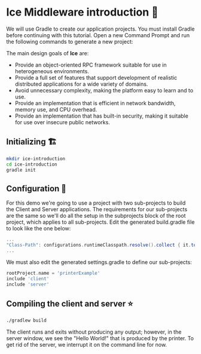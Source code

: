 # Ice Middleware introduction 🎁

We will use Gradle to create our application projects. You must install Gradle before continuing with this tutorial.
Open a new Command Prompt and run the following commands to generate a new project:

The main design goals of **Ice** are:

- Provide an object-oriented RPC framework suitable for use in heterogeneous environments.
- Provide a full set of features that support development of realistic distributed applications for a wide variety of domains.
- Avoid unnecessary complexity, making the platform easy to learn and to use.
- Provide an implementation that is efficient in network bandwidth, memory use, and CPU overhead.
- Provide an implementation that has built-in security, making it suitable for use over insecure public networks.

## Initializing 🏗️

```bash
mkdir ice-introduction
cd ice-introduction
gradle init
```

## Configuration 🫰

For this demo we're going to use a project with two sub-projects to build the Client and Server applications. The requirements for our sub-projects are the same so we'll do all the setup in the subprojects block of the root project, which applies to all sub-projects. Edit the generated build.gradle file to look like the one below:

```gradle
...
"Class-Path": configurations.runtimeClasspath.resolve().collect { it.toURI() }.join(' ')
...
```

We must also edit the generated settings.gradle to define our sub-projects:

```gradle
rootProject.name = 'printerExample'
include 'client'
include 'server'
```

## Compiling the client and server ⭐️

```bash
./gradlew build
```

The client runs and exits without producing any output; however, in the server window, we see the "Hello World!" that is produced by the printer. To get rid of the server, we interrupt it on the command line for now. 

